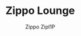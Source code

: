 ---
designer: Pedrali R&D
description: "Zippo%20collection%20is%20composed%20by%20comfortable%20sofas%20conceived%20for%20lounge%20and%20informal%20meetigs%20areas.%20A%20niche%20of%20privacy%20protected%20by%20high%20sides%20that%20ensure%20a%20good%20soundproof%20capacity.%20Upholstered%20lounge%20sofa%20in%20polyurethane%20injected%20foam%20with%20variable%20density%20and%20steel%20tube%20frame%20%D8%2016mm.%20Height%3A%20780mm."
image_primary: img/Zippo_ZIPL1P_01_zoom.jpg
image_secondary: img/Zippo_ZIPL1P_02_zoom.jpg
manufacturer: Pedrali
href: https://www.pedrali.it/en/products/catalog/Lounge-chair-ZIPPO-ZIPL1P/
subtitle: Zippo Zipl1P
title: Zippo Lounge
image_thumb: img/Zippo_ZIPL1P_cover.jpg
tags: 
  - pedrali
  - modular-seating
category: modular-seating
slug: /manufacturers/pedrali/modular-seating/pedrali-r-d-zippo-lounge
---